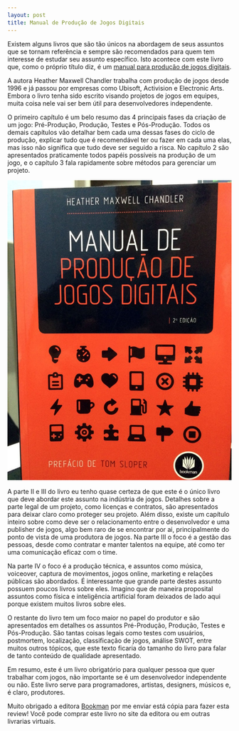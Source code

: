 ```yaml
---
layout: post
title: Manual de Produção de Jogos Digitais
---
```


Existem alguns livros que são tão únicos na abordagem de seus assuntos que se tornam referência e sempre são recomendados para quem tem interesse de estudar seu assunto específico. Isto acontece com este livro que, como o próprio título diz, é um [manual para produção de jogos digitais](http://www.grupoa.com.br/livros/gerenciamento-de-projetos/manual-de-producao-de-jogos-digitais/9788540701830).

A autora Heather Maxwell Chandler trabalha com produção de jogos desde 1996 e já passou por empresas como Ubisoft, Activision e Electronic Arts. Embora o livro tenha sido escrito visando projetos de jogos em equipes, muita coisa nele vai ser bem útil para desenvolvedores independente.

O primeiro capítulo é um belo resumo das 4 principais fases da criação de um jogo: Pré-Produção, Produção, Testes e Pós-Produção. Todos os demais capítulos vão detalhar bem cada uma dessas fases do ciclo de produção, explicar tudo que é recomendável ter ou fazer em cada uma elas, mas isso não significa que tudo deve ser seguido a risca. No capítulo 2 são apresentados praticamente todos papéis possíveis na produção de um jogo, e o capítulo 3 fala rapidamente sobre métodos para gerenciar um projeto.

[![Manual de Produção de Jogos Digitais](../content/images/2015/09/manua_producao_cover-768x1024.jpg)](../content/images/2015/09/manua_producao_cover.jpg)

A parte II e III do livro eu tenho quase certeza de que este é o único livro que deve abordar este assunto na indústria de jogos. Detalhes sobre a parte legal de um projeto, como licenças e contratos, são apresentados para deixar claro como proteger seu projeto. Além disso, existe um capítulo inteiro sobre como deve ser o relacionamento entre o desenvolvedor e uma publisher de jogos, algo bem raro de se encontrar por ai, principalmente do ponto de vista de uma produtora de jogos. Na parte III o foco é a gestão das pessoas, desde como contratar e manter talentos na equipe, até como ter uma comunicação eficaz com o time.

Na parte IV o foco é a produção técnica, e assuntos como música, voiceover, captura de movimentos, jogos online, marketing e relações públicas são abordados. É interessante que grande parte destes assunto possuem poucos livros sobre eles. Imagino que de maneira proposital assuntos como física e inteligência artificial foram deixados de lado aqui porque existem muitos livros sobre eles.

O restante do livro tem um foco maior no papel do produtor e são apresentados em detalhes os assuntos Pré-Produção, Produção, Testes e Pós-Produção. São tantas coisas legais como testes com usuários, postmortem, localização, classificação de jogos, análise SWOT, entre muitos outros tópicos, que este texto ficaria do tamanho do livro para falar de tanto conteúdo de qualidade apresentado.

Em resumo, este é um livro obrigatório para qualquer pessoa que quer trabalhar com jogos, não importante se é um desenvolvedor independente ou não. Este livro serve para programadores, artistas, designers, músicos e, é claro, produtores.

Muito obrigado a editora [Bookman](http://www.grupoa.com.br/livros/gerenciamento-de-projetos/manual-de-producao-de-jogos-digitais/9788540701830) por me enviar está cópia para fazer esta review! Você pode comprar este livro no site da editora ou em outras livrarias virtuais.
